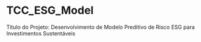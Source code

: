 # TCC_ESG_Model
Título do Projeto: Desenvolvimento de Modelo Preditivo de Risco ESG para Investimentos Sustentáveis
